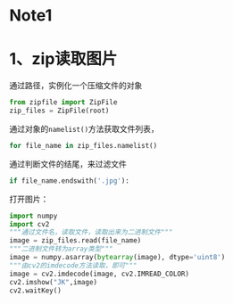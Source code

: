 # Note1

# 1、zip读取图片

通过路径，实例化一个压缩文件的对象

```python
from zipfile import ZipFile
zip_files = ZipFile(root)
```

通过对象的`namelist()`方法获取文件列表，

```python
for file_name in zip_files.namelist()
```

通过判断文件的结尾，来过滤文件

```python
if file_name.endswith('.jpg'):
```



打开图片：

```python
import numpy
import cv2
"""通过文件名，读取文件，读取出来为二进制文件"""
image = zip_files.read(file_name)
"""二进制文件转为array类型"""
image = numpy.asarray(bytearray(image), dtype='uint8')
"""由cv2的imdecode方法读取，即可"""
image = cv2.imdecode(image, cv2.IMREAD_COLOR)
cv2.imshow("JK",image)
cv2.waitKey()
```

